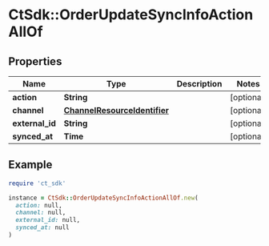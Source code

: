 # CtSdk::OrderUpdateSyncInfoActionAllOf

## Properties

| Name | Type | Description | Notes |
| ---- | ---- | ----------- | ----- |
| **action** | **String** |  | [optional] |
| **channel** | [**ChannelResourceIdentifier**](ChannelResourceIdentifier.md) |  | [optional] |
| **external_id** | **String** |  | [optional] |
| **synced_at** | **Time** |  | [optional] |

## Example

```ruby
require 'ct_sdk'

instance = CtSdk::OrderUpdateSyncInfoActionAllOf.new(
  action: null,
  channel: null,
  external_id: null,
  synced_at: null
)
```

